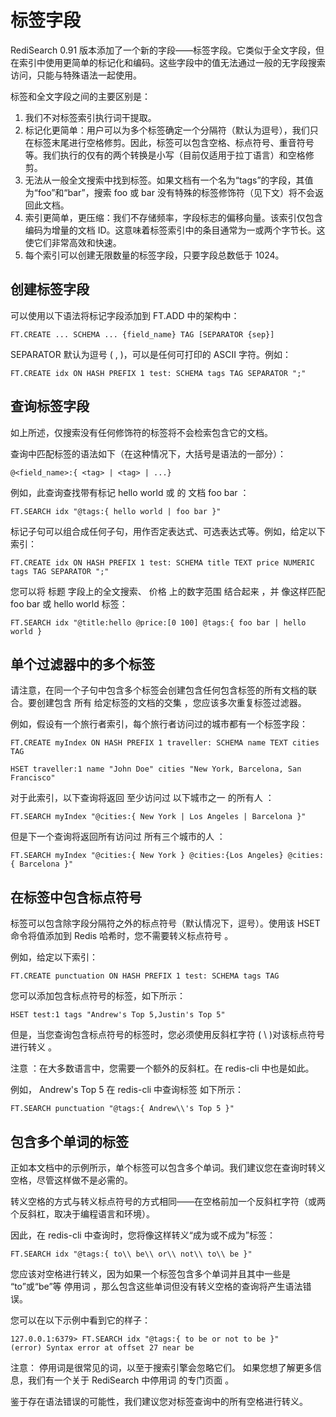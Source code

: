 # 标签字段
RediSearch 0.91 版本添加了一个新的字段——标签字段。它类似于全文字段，但在索引中使用更简单的标记化和编码。这些字段中的值无法通过一般的无字段搜索访问，只能与特殊语法一起使用。

标签和全文字段之间的主要区别是：

1. 我们不对标签索引执行词干提取。
2. 标记化更简单：用户可以为多个标签确定一个分隔符（默认为逗号），我们只在标签末尾进行空格修剪。因此，标签可以包含空格、标点符号、重音符号等。我们执行的仅有的两个转换是小写（目前仅适用于拉丁语言）和空格修剪。
3. 无法从一般全文搜索中找到标签。如果文档有一个名为“tags”的字段，其值为“foo”和“bar”，搜索 foo 或 bar 没有特殊的标签修饰符（见下文）将不会返回此文档。
4. 索引更简单，更压缩：我们不存储频率，字段标志的偏移向量。该索引仅包含编码为增量的文档 ID。这意味着标签索引中的条目通常为一或两个字节长。这使它们非常高效和快速。
5. 每个索引可以创建无限数量的标签字段，只要字段总数低于 1024。

## 创建标签字段
可以使用以下语法将标记字段添加到 FT.ADD 中的架构中：


	FT.CREATE ... SCHEMA ... {field_name} TAG [SEPARATOR {sep}]
SEPARATOR 默认为逗号 ( , )，可以是任何可打印的 ASCII 字符。例如：


	FT.CREATE idx ON HASH PREFIX 1 test: SCHEMA tags TAG SEPARATOR ";"

## 查询标签字段
如上所述，仅搜索没有任何修饰符的标签将不会检索包含它的文档。

查询中匹配标签的语法如下（在这种情况下，大括号是语法的一部分）：

	@<field_name>:{ <tag> | <tag> | ...}

例如，此查询查找带有标记 hello world 或 的 文档 foo bar ：


    FT.SEARCH idx "@tags:{ hello world | foo bar }"
标记子句可以组合成任何子句，用作否定表达式、可选表达式等。例如，给定以下索引：


	FT.CREATE idx ON HASH PREFIX 1 test: SCHEMA title TEXT price NUMERIC tags TAG SEPARATOR ";"
您可以将 标题 字段上的全文搜索、 价格 上的数字范围 结合起来 ，并 像这样匹配 foo bar 或 hello world 标签：


	FT.SEARCH idx "@title:hello @price:[0 100] @tags:{ foo bar | hello world }

## 单个过滤器中的多个标签
请注意，在同一个子句中包含多个标签会创建包含任何包含标签的所有文档的联合。要创建包含 所有 给定标签的文档的交集 ，您应该多次重复标签过滤器。

例如，假设有一个旅行者索引，每个旅行者访问过的城市都有一个标签字段：

	FT.CREATE myIndex ON HASH PREFIX 1 traveller: SCHEMA name TEXT cities TAG

	HSET traveller:1 name "John Doe" cities "New York, Barcelona, San Francisco"
对于此索引，以下查询将返回 至少访问过 以下城市之一 的所有人 ：


	FT.SEARCH myIndex "@cities:{ New York | Los Angeles | Barcelona }"
但是下一个查询将返回所有访问过 所有三个城市的人 ：


	FT.SEARCH myIndex "@cities:{ New York } @cities:{Los Angeles} @cities:{ Barcelona }"

## 在标签中包含标点符号
标签可以包含除字段分隔符之外的标点符号（默认情况下，逗号）。使用该 HSET 命令将值添加到 Redis 哈希时，您不需要转义标点符号 。

例如，给定以下索引：


	FT.CREATE punctuation ON HASH PREFIX 1 test: SCHEMA tags TAG
您可以添加包含标点符号的标签，如下所示：


	HSET test:1 tags "Andrew's Top 5,Justin's Top 5"
但是，当您查询包含标点符号的标签时，您必须使用反斜杠字符 ( \ )对该标点符号进行转义 。

注意 ：在大多数语言中，您需要一个额外的反斜杠。在 redis-cli 中也是如此。

例如， Andrew's Top 5 在 redis-cli 中查询标签 如下所示：


	FT.SEARCH punctuation "@tags:{ Andrew\\'s Top 5 }"

## 包含多个单词的标签
正如本文档中的示例所示，单个标签可以包含多个单词。我们建议您在查询时转义空格，尽管这样做不是必需的。

转义空格的方式与转义标点符号的方式相同——在空格前加一个反斜杠字符（或两个反斜杠，取决于编程语言和环境）。

因此，在 redis-cli 中查询时，您将像这样转义“成为或不成为”标签：


	FT.SEARCH idx "@tags:{ to\\ be\\ or\\ not\\ to\\ be }"
您应该对空格进行转义，因为如果一个标签包含多个单词并且其中一些是 “to”或“be”等 停用词 ，那么包含这些单词但没有转义空格的查询将产生语法错误。

您可以在以下示例中看到它的样子：


	127.0.0.1:6379> FT.SEARCH idx "@tags:{ to be or not to be }"
	(error) Syntax error at offset 27 near be
注意： 停用词是很常见的词，以至于搜索引擎会忽略它们。 如果您想了解更多信息，我们有一个关于 RediSearch 中停用词 的专门页面 。

鉴于存在语法错误的可能性，我们建议您对标签查询中的所有空格进行转义。